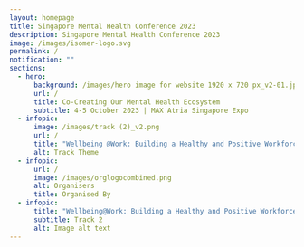 ```yaml
---
layout: homepage
title: Singapore Mental Health Conference 2023
description: Singapore Mental Health Conference 2023
image: /images/isomer-logo.svg
permalink: /
notification: ""
sections:
  - hero:
      background: /images/hero image for website 1920 x 720 px_v2-01.jpg
      url: /
      title: Co-Creating Our Mental Health Ecosystem
      subtitle: 4-5 October 2023 | MAX Atria Singapore Expo
  - infopic:
      image: /images/track (2)_v2.png
      url: /
      title: "Wellbeing @Work: Building a Healthy and Positive Workforce"
      alt: Track Theme
  - infopic:
      url: /
      image: /images/orglogocombined.png
      alt: Organisers
      title: Organised By
  - infopic:
      title: "Wellbeing@Work: Building a Healthy and Positive Workforce"
      subtitle: Track 2
      alt: Image alt text
---
```


